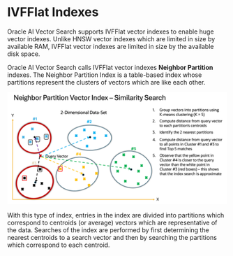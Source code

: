 # IVFFlat Indexes

Oracle AI Vector Search supports IVFFlat vector indexes to enable huge vector indexes.  Unlike HNSW vector indexes which are limited in size by available RAM, IVFFlat vector indexes are limited in size by the available disk space.

Oracle AI Vector Search calls IVFFlat vector indexes **Neighbor Partition** indexes.
The Neighbor Partition Index is a table-based index whose partitions represent the clusters of vectors which are like each other.  

<img src="images/IVFFlat.png" width="512" alt="IVFFlat"/>

With this type of index, entries in the index are divided into partitions which correspond to centroids (or average) vectors which are representative of the data.  Searches of the index are performed by first determining the nearest centroids to a search vector and then by searching the partitions which correspond to each centroid.

